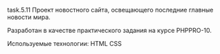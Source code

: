 task.5.11
Проект новостного сайта, освещающего последние главные новости мира.

Разработан в качестве практического задания на курсе PHPPRO-10.

Используемые технологии:
HTML
CSS
